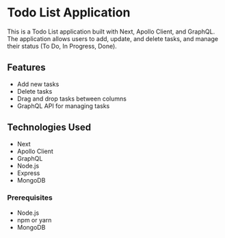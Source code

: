 # Todo List Application

This is a Todo List application built with Next, Apollo Client, and GraphQL. The application allows users to add, update, and delete tasks, and manage their status (To Do, In Progress, Done).

## Features

- Add new tasks
- Delete tasks
- Drag and drop tasks between columns
- GraphQL API for managing tasks

## Technologies Used

- Next
- Apollo Client
- GraphQL
- Node.js
- Express
- MongoDB

### Prerequisites
- Node.js
- npm or yarn
- MongoDB
